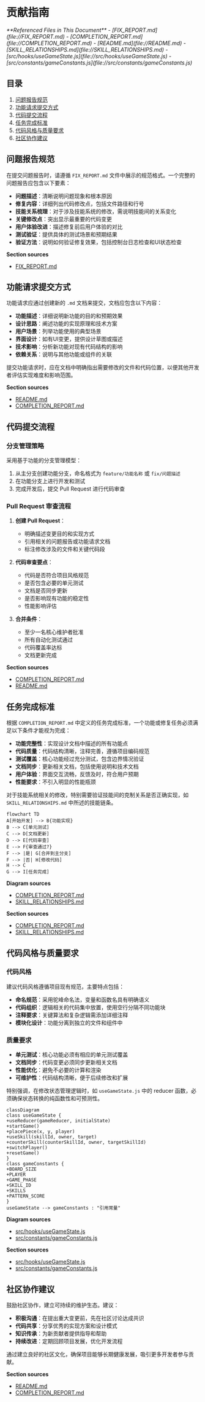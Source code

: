 # 贡献指南

<cite>
**Referenced Files in This Document**   
- [FIX_REPORT.md](file://FIX_REPORT.md)
- [COMPLETION_REPORT.md](file://COMPLETION_REPORT.md)
- [README.md](file://README.md)
- [SKILL_RELATIONSHIPS.md](file://SKILL_RELATIONSHIPS.md)
- [src/hooks/useGameState.js](file://src/hooks/useGameState.js)
- [src/constants/gameConstants.js](file://src/constants/gameConstants.js)
</cite>

## 目录
1. [问题报告规范](#问题报告规范)
2. [功能请求提交方式](#功能请求提交方式)
3. [代码提交流程](#代码提交流程)
4. [任务完成标准](#任务完成标准)
5. [代码风格与质量要求](#代码风格与质量要求)
6. [社区协作建议](#社区协作建议)

## 问题报告规范

在提交问题报告时，请遵循 `FIX_REPORT.md` 文件中展示的规范格式。一个完整的问题报告应包含以下要素：

- **问题描述**：清晰说明问题现象和根本原因
- **修复内容**：详细列出代码修改点，包括文件路径和行号
- **技能关系梳理**：对于涉及技能系统的修改，需说明技能间的关系变化
- **关键修改点**：突出显示最重要的代码变更
- **用户体验改进**：描述修复前后用户体验的对比
- **测试验证**：提供具体的测试场景和预期结果
- **验证方法**：说明如何验证修复效果，包括控制台日志检查和UI状态检查

**Section sources**
- [FIX_REPORT.md](file://FIX_REPORT.md#L1-L203)

## 功能请求提交方式

功能请求应通过创建新的 `.md` 文档来提交，文档应包含以下内容：

- **功能描述**：详细说明新功能的目的和预期效果
- **设计思路**：阐述功能的实现原理和技术方案
 - **用户场景**：列举功能使用的典型场景
- **界面设计**：如有UI变更，提供设计草图或描述
- **技术影响**：分析新功能对现有代码结构的影响
- **依赖关系**：说明与其他功能或组件的关联

提交功能请求时，应在文档中明确指出需要修改的文件和代码位置，以便其他开发者评估实现难度和影响范围。

**Section sources**
- [README.md](file://README.md#L1-L211)
- [COMPLETION_REPORT.md](file://COMPLETION_REPORT.md#L1-L323)

## 代码提交流程

### 分支管理策略

采用基于功能的分支管理模型：

1. 从主分支创建功能分支，命名格式为 `feature/功能名称` 或 `fix/问题描述`
2. 在功能分支上进行开发和测试
3. 完成开发后，提交 Pull Request 进行代码审查

### Pull Request 审查流程

1. **创建 Pull Request**：
   - 明确描述变更目的和实现方式
   - 引用相关的问题报告或功能请求文档
   - 标注修改涉及的文件和关键代码段

2. **代码审查要点**：
   - 代码是否符合项目风格规范
   - 是否包含必要的单元测试
   - 文档是否同步更新
   - 是否影响现有功能的稳定性
   - 性能影响评估

3. **合并条件**：
   - 至少一名核心维护者批准
   - 所有自动化测试通过
   - 代码覆盖率达标
   - 文档更新完成

**Section sources**
- [COMPLETION_REPORT.md](file://COMPLETION_REPORT.md#L1-L323)
- [README.md](file://README.md#L1-L211)

## 任务完成标准

根据 `COMPLETION_REPORT.md` 中定义的任务完成标准，一个功能或修复任务必须满足以下条件才能视为完成：

- **功能完整性**：实现设计文档中描述的所有功能点
- **代码质量**：代码结构清晰，注释完善，遵循项目编码规范
- **测试覆盖**：核心功能经过充分测试，包含边界情况验证
- **文档同步**：更新相关文档，包括使用说明和技术文档
- **用户体验**：界面交互流畅，反馈及时，符合用户预期
- **性能要求**：不引入明显的性能瓶颈

对于技能系统相关的修改，特别需要验证技能间的克制关系是否正确实现，如 `SKILL_RELATIONSHIPS.md` 中所述的技能链条。

```mermaid
flowchart TD
A[开始开发] --> B{功能实现}
B --> C[单元测试]
C --> D[文档更新]
D --> E[代码审查]
E --> F{审查通过?}
F --> |是| G[合并到主分支]
F --> |否| H[修改代码]
H --> C
G --> I[任务完成]
```

**Diagram sources**
- [COMPLETION_REPORT.md](file://COMPLETION_REPORT.md#L1-L323)
- [SKILL_RELATIONSHIPS.md](file://SKILL_RELATIONSHIPS.md#L1-L237)

**Section sources**
- [COMPLETION_REPORT.md](file://COMPLETION_REPORT.md#L1-L323)
- [SKILL_RELATIONSHIPS.md](file://SKILL_RELATIONSHIPS.md#L1-L237)

## 代码风格与质量要求

### 代码风格

建议代码风格遵循项目现有规范，主要特点包括：

- **命名规范**：采用驼峰命名法，变量和函数名具有明确语义
- **代码组织**：逻辑相关的代码集中放置，使用空行分隔不同功能块
- **注释要求**：关键算法和复杂逻辑需添加详细注释
- **模块化设计**：功能分离到独立的文件和组件中

### 质量要求

- **单元测试**：核心功能必须有相应的单元测试覆盖
- **文档同步**：代码变更必须同步更新相关文档
- **性能优化**：避免不必要的计算和渲染
- **可维护性**：代码结构清晰，便于后续修改和扩展

特别强调，在修改状态管理逻辑时，如 `useGameState.js` 中的 reducer 函数，必须确保状态转换的纯函数性和可预测性。

```mermaid
classDiagram
class useGameState {
+useReducer(gameReducer, initialState)
+startGame()
+placePiece(x, y, player)
+useSkill(skillId, owner, target)
+counterSkill(counterSkillId, owner, targetSkillId)
+switchPlayer()
+resetGame()
}
class gameConstants {
+BOARD_SIZE
+PLAYER
+GAME_PHASE
+SKILL_ID
+SKILLS
+PATTERN_SCORE
}
useGameState --> gameConstants : "引用常量"
```

**Diagram sources**
- [src/hooks/useGameState.js](file://src/hooks/useGameState.js#L1-L543)
- [src/constants/gameConstants.js](file://src/constants/gameConstants.js#L1-L182)

**Section sources**
- [src/hooks/useGameState.js](file://src/hooks/useGameState.js#L1-L543)
- [src/constants/gameConstants.js](file://src/constants/gameConstants.js#L1-L182)

## 社区协作建议

鼓励社区协作，建立可持续的维护生态。建议：

- **积极沟通**：在提出重大变更前，先在社区讨论达成共识
- **代码共享**：分享优秀的实现方案和设计模式
- **知识传承**：为新贡献者提供指导和帮助
- **持续改进**：定期回顾项目发展，优化开发流程

通过建立良好的社区文化，确保项目能够长期健康发展，吸引更多开发者参与贡献。

**Section sources**
- [README.md](file://README.md#L1-L211)
- [COMPLETION_REPORT.md](file://COMPLETION_REPORT.md#L1-L323)